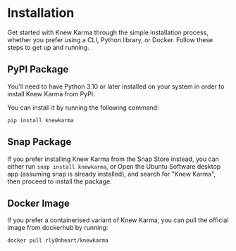 # Installation

Get started with Knew Karma through the simple installation process, whether you prefer using a CLI, Python library,
or Docker. Follow these steps to get up and running.

## PyPI Package

You'll need to have Python 3.10 or later installed on your system in order to install Knew Karma from PyPI.

You can install it by running the following command:

```commandline
pip install knewkarma
```

## Snap Package

If you prefer installing Knew Karma from the Snap Store instead, you can either run `snap install knewkarma`, or Open
the Ubuntu
Software desktop app (assuming snap is already installed), and search for "Knew Karma", then proceed to install the
package.

## Docker Image

If you prefer a containerised variant of Knew Karma, you can pull the official image from dockerhub by running:

```commandline
docker pull rly0nheart/knewkarma
```